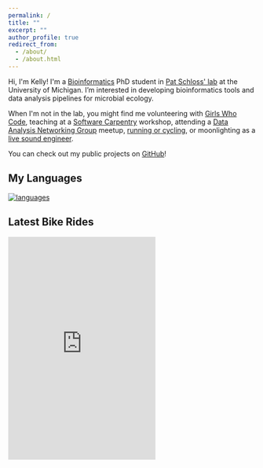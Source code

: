 ```yaml
---
permalink: /
title: ""
excerpt: ""
author_profile: true
redirect_from:
  - /about/
  - /about.html
---
```


Hi, I'm Kelly!
I'm a [Bioinformatics](https://medicine.umich.edu/dept/computational-medicine-bioinformatics) PhD student in
[Pat Schloss' lab](http://www.schlosslab.org/) at the University of Michigan.
I’m interested in developing bioinformatics tools and data analysis pipelines for microbial ecology.

When I'm not in the lab, you might find me volunteering with [Girls Who Code](http://umich.edu/~girlswc/),
teaching at a [Software Carpentry](https://umswc.github.io/) workshop,
attending a [Data Analysis Networking Group](https://um-dang.github.io) meetup,
[running or cycling](http://bit.ly/strava-kelly),
or moonlighting as a [live sound engineer](https://sovacool.dev/latex-cv/sound.pdf).

You can check out my public projects on [GitHub](https://github.com/kelly-sovacool)!

## My Languages

[![languages](https://raw.githubusercontent.com/kelly-sovacool/meta-repo/master/figures/language_all_bytes_n7.svg?sanitize=true)](https://github.com/kelly-sovacool/meta-repo#plots)


## Latest Bike Rides

<iframe height='454' width='300' frameborder='0' allowtransparency='true' scrolling='yes' src='https://www.strava.com/athletes/23163300/latest-rides/10a1f58688a612e44a9b081b022b2812a9f486f3'></iframe>
